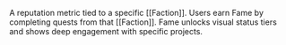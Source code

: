 A reputation metric tied to a specific [[Faction]]. Users earn Fame by completing quests from that [[Faction]]. Fame unlocks visual status tiers and shows deep engagement with specific projects.